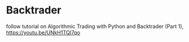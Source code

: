# Backtrader
follow tutorial on Algorithmic Trading with Python and Backtrader (Part 1), https://youtu.be/UNkH1TQl7qo
